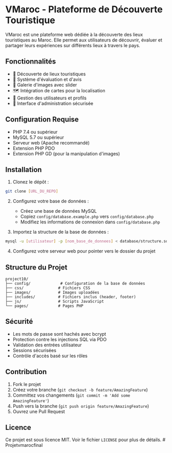 # VMaroc - Plateforme de Découverte Touristique

VMaroc est une plateforme web dédiée à la découverte des lieux touristiques au Maroc. Elle permet aux utilisateurs de découvrir, évaluer et partager leurs expériences sur différents lieux à travers le pays.

## Fonctionnalités

- 🏰 Découverte de lieux touristiques
- 🌟 Système d'évaluation et d'avis
- 📸 Galerie d'images avec slider
- 🗺️ Intégration de cartes pour la localisation
- 👤 Gestion des utilisateurs et profils
- 🔐 Interface d'administration sécurisée

## Configuration Requise

- PHP 7.4 ou supérieur
- MySQL 5.7 ou supérieur
- Serveur web (Apache recommandé)
- Extension PHP PDO
- Extension PHP GD (pour la manipulation d'images)

## Installation

1. Clonez le dépôt :
```bash
git clone [URL_DU_REPO]
```

2. Configurez votre base de données :
   - Créez une base de données MySQL
   - Copiez `config/database.example.php` vers `config/database.php`
   - Modifiez les informations de connexion dans `config/database.php`

3. Importez la structure de la base de données :
```bash
mysql -u [utilisateur] -p [nom_base_de_donnees] < database/structure.sql
```

4. Configurez votre serveur web pour pointer vers le dossier du projet

## Structure du Projet

```
project10/
├── config/             # Configuration de la base de données
├── css/               # Fichiers CSS
├── images/            # Images uploadées
├── includes/          # Fichiers inclus (header, footer)
├── js/                # Scripts JavaScript
└── pages/             # Pages PHP
```

## Sécurité

- Les mots de passe sont hachés avec bcrypt
- Protection contre les injections SQL via PDO
- Validation des entrées utilisateur
- Sessions sécurisées
- Contrôle d'accès basé sur les rôles

## Contribution

1. Fork le projet
2. Créez votre branche (`git checkout -b feature/AmazingFeature`)
3. Committez vos changements (`git commit -m 'Add some AmazingFeature'`)
4. Push vers la branche (`git push origin feature/AmazingFeature`)
5. Ouvrez une Pull Request

## Licence

Ce projet est sous licence MIT. Voir le fichier `LICENSE` pour plus de détails. # Projetvmarocfinal
